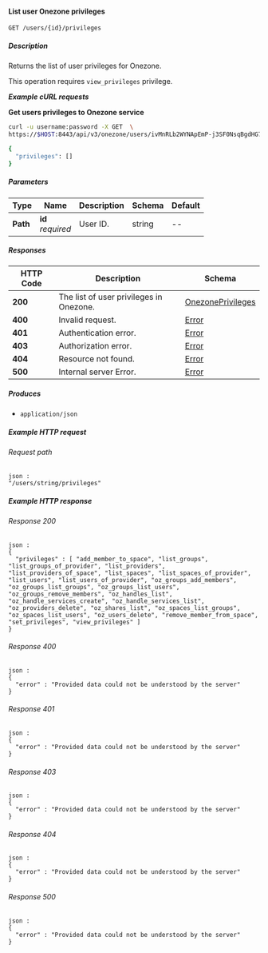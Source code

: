 
<a name="list_user_onezone_privileges"></a>
#### List user Onezone privileges
```
GET /users/{id}/privileges
```


##### Description
Returns the list of user privileges for Onezone.

This operation requires `view_privileges` privilege.

***Example cURL requests***

**Get users privileges to Onezone service**
```bash
curl -u username:password -X GET  \
https://$HOST:8443/api/v3/onezone/users/ivMnRLb2WYNApEmP-j3SF0NsqBgdHG7iel89FHY802w/privileges

{
  "privileges": []
}
```


##### Parameters

|Type|Name|Description|Schema|Default|
|---|---|---|---|---|
|**Path**|**id**  <br>*required*|User ID.|string|--|


##### Responses

|HTTP Code|Description|Schema|
|---|---|---|
|**200**|The list of user privileges in Onezone.|[OnezonePrivileges](../definitions/OnezonePrivileges.md#onezoneprivileges)|
|**400**|Invalid request.|[Error](../definitions/Error.md#error)|
|**401**|Authentication error.|[Error](../definitions/Error.md#error)|
|**403**|Authorization error.|[Error](../definitions/Error.md#error)|
|**404**|Resource not found.|[Error](../definitions/Error.md#error)|
|**500**|Internal server Error.|[Error](../definitions/Error.md#error)|


##### Produces

* `application/json`


##### Example HTTP request

###### Request path
```
json :
"/users/string/privileges"
```


##### Example HTTP response

###### Response 200
```
json :
{
  "privileges" : [ "add_member_to_space", "list_groups", "list_groups_of_provider", "list_providers", "list_providers_of_space", "list_spaces", "list_spaces_of_provider", "list_users", "list_users_of_provider", "oz_groups_add_members", "oz_groups_list_groups", "oz_groups_list_users", "oz_groups_remove_members", "oz_handles_list", "oz_handle_services_create", "oz_handle_services_list", "oz_providers_delete", "oz_shares_list", "oz_spaces_list_groups", "oz_spaces_list_users", "oz_users_delete", "remove_member_from_space", "set_privileges", "view_privileges" ]
}
```


###### Response 400
```
json :
{
  "error" : "Provided data could not be understood by the server"
}
```


###### Response 401
```
json :
{
  "error" : "Provided data could not be understood by the server"
}
```


###### Response 403
```
json :
{
  "error" : "Provided data could not be understood by the server"
}
```


###### Response 404
```
json :
{
  "error" : "Provided data could not be understood by the server"
}
```


###### Response 500
```
json :
{
  "error" : "Provided data could not be understood by the server"
}
```




